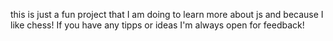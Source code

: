 this is just a fun project that I am doing to learn more about js and because I like chess!
If you have any tipps or ideas I'm always open for feedback!
